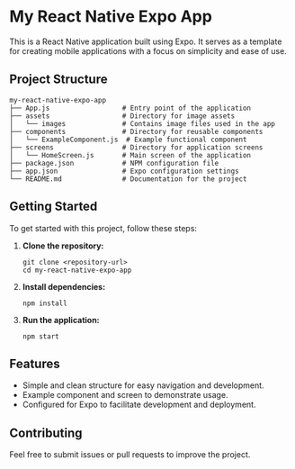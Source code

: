 # My React Native Expo App

This is a React Native application built using Expo. It serves as a template for creating mobile applications with a focus on simplicity and ease of use.

## Project Structure

```
my-react-native-expo-app
├── App.js                  # Entry point of the application
├── assets                  # Directory for image assets
│   └── images              # Contains image files used in the app
├── components              # Directory for reusable components
│   └── ExampleComponent.js  # Example functional component
├── screens                 # Directory for application screens
│   └── HomeScreen.js       # Main screen of the application
├── package.json            # NPM configuration file
├── app.json                # Expo configuration settings
└── README.md               # Documentation for the project
```

## Getting Started

To get started with this project, follow these steps:

1. **Clone the repository:**
   ```
   git clone <repository-url>
   cd my-react-native-expo-app
   ```

2. **Install dependencies:**
   ```
   npm install
   ```

3. **Run the application:**
   ```
   npm start
   ```

## Features

- Simple and clean structure for easy navigation and development.
- Example component and screen to demonstrate usage.
- Configured for Expo to facilitate development and deployment.

## Contributing

Feel free to submit issues or pull requests to improve the project.